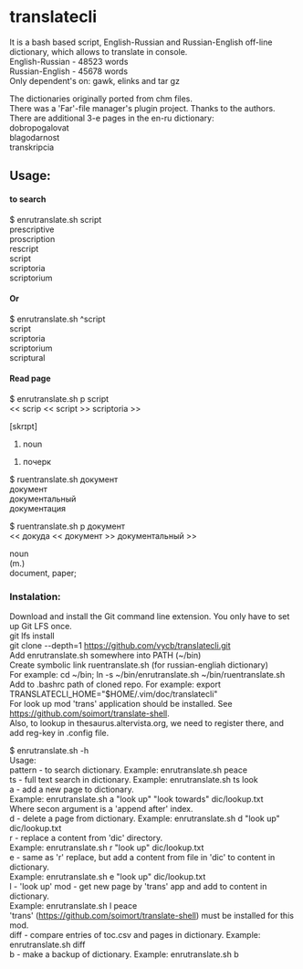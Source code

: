 # translatecli 
It is a bash based script, English-Russian and Russian-English off-line dictionary,
which allows to translate in console.  
English-Russian - 48523 words  
Russian-English - 45678 words  
Only dependent's on: gawk, elinks and tar gz  
  
The dictionaries originally ported from chm files.  
There was a 'Far'-file manager's plugin project. Thanks to the authors.  
There are additional 3-e pages in the en-ru dictionary:  
dobropogalovat  
blagodarnost  
transkripcia  
 
 
## Usage:  
#### to search  
$ enrutranslate.sh script  
prescriptive  
proscription  
rescript  
script  
scriptoria  
scriptorium  
#### Or  
$ enrutranslate.sh ^script   
script  
scriptoria  
scriptorium  
scriptural  
#### Read page  
$ enrutranslate.sh p script  
   << scrip << script >> scriptoria >>  
  
   [skrɪpt]  
  
   01. noun  
   1) почерк  
		
$ ruentranslate.sh документ  
документ  
документальный  
документация  
  
$ ruentranslate.sh p документ  
   << докуда << документ >> документальный >>  
  
   noun  
   (m.)  
   document, paper;  
   
### Instalation:  
Download and install the Git command line extension. You only have to set up Git LFS once.  
git lfs install  
git clone --depth=1 https://github.com/vycb/translatecli.git   
Add enrutranslate.sh somewhere into PATH (~/bin)  
Create symbolic link ruentranslate.sh (for russian-engliah dictionary)  
For example: cd ~/bin; ln -s ~/bin/enrutranslate.sh  ~/bin/ruentranslate.sh 
Add to .bashrc path of cloned repo. For example: export TRANSLATECLI_HOME="$HOME/.vim/doc/translatecli"  
For look up mod 'trans' application should be installed. See https://github.com/soimort/translate-shell.   
Also, to lookup in thesaurus.altervista.org, we need to register there, and add reg-key in .config file.  
  
$ enrutranslate.sh -h  
Usage:  
 pattern - to search dictionary. Example: enrutranslate.sh peace  
 ts - full text search in dictionary. Example: enrutranslate.sh ts look  
 a - add a new page to dictionary.   
     Example: enrutranslate.sh a "look up" "look towards" dic/lookup.txt  
     Where secon argument is a 'append after' index.  
 d - delete a page from dictionary. Example: enrutranslate.sh d "look up" dic/lookup.txt  
 r - replace a content from 'dic' directory.  
     Example: enrutranslate.sh r "look up" dic/lookup.txt  
 e - same as 'r' replace, but add a content from file in 'dic' to content in dictionary.  
     Example: enrutranslate.sh e "look up" dic/lookup.txt  
 l - 'look up' mod - get new page by 'trans' app and add to content in dictionary.  
     Example: enrutranslate.sh l peace  
    'trans' (https://github.com/soimort/translate-shell) must be installed for this mod.  
 diff - compare entries of toc.csv and pages in dictionary. Example: enrutranslate.sh diff  
 b - make a backup of dictionary. Example: enrutranslate.sh b  
  
  

